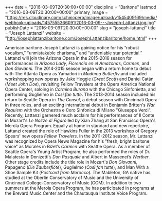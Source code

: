+++
date = "2016-03-09T20:30:00+00:00"
discipline = "Baritone"
lastmod = "2016-03-09T20:30:00+00:00"
primary_image = "https://res.cloudinary.com/schmopera/image/upload/v1545409169/media/webhook-uploads/1457555366091/2016-03-09---Joseph-Lattanzi.jpg.jpg"
publishDate = "2016-03-09T20:30:00+00:00"
slug = "joseph-lattanzi"
title = "Joseph Lattanzi"
website = "http://josephlattanzibaritone.com/JosephLattanzibaritone/home.html"
+++

American baritone Joseph Lattanzi is gaining notice for his “robust vocalism,” “unmistakable charisma,” and “undeniable star potential.” Lattanzi will join the Arizona Opera in the 2015-2016 season for performances in *Arizona Lady*, *Florencia en el Amazonas*, *Carmen*, and *Don Giovanni*. The 2014-2015 season began with a return home to debut with The Atlanta Opera as Yamadori in *Madama Butterfly* and included workshopping new operas by Jake Heggie (*Great Scott*) and Daniel Catán (*Meet John Doe*), revisiting Fellow Travelers at the Opera America National Opera Center, soloing in *Carmina Burana* with the Chicago Sinfonietta, and performing Guglielmo in *Così fan tutte*. The 2013-2014 season included his return to Seattle Opera in *The Consul*, a debut season with Cincinnati Opera in three roles, and an exciting international debut in Benjamin Britten's *War Requiem* with the Orchestra e Coro Sinfonica di Milano "Giuseppe Verdi". Recently, Lattanzi garnered much acclaim for his performances of Il Conte in Mozart's *Le Nozze di Figaro* led by Xian Zhang at San Francisco Opera's Merola Opera Program. Equally at home in standard and new repertoire, Lattanzi created the role of Hawkins Fuller in the 2013 workshop of Gregory Spears' new opera *Fellow Travelers*. In the 2011-2012 season, Mr. Lattanzi was recognized by Opera News Magazine for his "fresh, bright baritone voice" as Moralès in Bizet’s *Carmen* with Seattle Opera. As a member of Seattle Opera's Young Artist Program, he also performed the roles of Dr. Malatesta in Donizetti’s *Don Pasquale* and Albert in Massenet’s *Werther*. Other stage credits include the title role in Mozart's *Don Giovanni*, Papageno (*Die Zauberflöte*), Guglielmo (*Così fan tutte*), and Man With a Shoe Sample Kit (*Postcard from Morocco*). The Mableton, GA native has studied at the Oberlin Conservatory of Music and the University of Cincinnati College-Conservatory of Music (CCM). In addition to two summers at the Merola Opera Program, he has participated in programs at the Brevard Music Center and the Chautauqua Institute Voice Program. 
